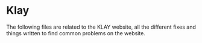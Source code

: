 # Klay

The following files are related to the KLAY website, all the different fixes and things written to find common problems on the website.
